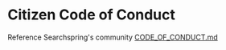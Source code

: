 # Citizen Code of Conduct

Reference Searchspring's community [CODE_OF_CONDUCT.md](https://github.com/searchspring/community/blob/main/CODE_OF_CONDUCT.md)